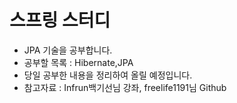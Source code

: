 # 스프링 스터디

- JPA 기술을 공부합니다.
- 공부할 목록 : Hibernate,JPA
- 당일 공부한 내용을 정리하여 올릴 예정입니다.
- 참고자료 : Infrun백기선님 강좌, freelife1191님 Github